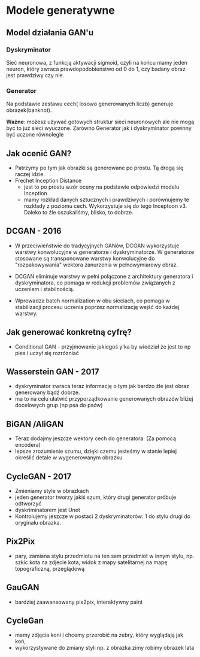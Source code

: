# Modele generatywne

## Model działania GAN'u

### Dyskryminator
Sieć neuronowa, z funkcją aktywacji sigmoid, czyli na końcu mamy jeden neuron, który zwraca prawdopodobieństwo od 0 do 1, czy badany obraz jest prawdziwy czy nie.
### Generator
Na podstawie zestawu cech( losowo generowanych liczb) generuje obrazek(banknot).

**Ważne**: możesz używać gotowych struktur sieci neuronowych ale nie mogą być to już sieci wyuczone. Zarówno Generator jak i dyskryminator powinny być uczone równolegle

## Jak ocenić GAN?

- Patrzymy po tym jak obrazki są generowane po prostu. Tą drogą się raczej idzie.
- Frechet Inception Distance
    - jest to po prostu wzór oceny na podstawie odpowiedzi modelu Inception
    - mamy rozkład danych sztucznych i prawdziwych i porównujemy te rozkłady z poziomu cech. Wykorzystuje się do tego Inceptoon v3. Daleko to źle oszukaliśmy, blisko, to dobrze.



## DCGAN - 2016
-  W przeciwieństwie do tradycyjnych GANów, DCGAN wykorzystuje warstwy konwolucyjne w generatorze i dyskryminatorze. W generatorze stosowane są transponowane warstwy konwolucyjne do "rozpakowywania" wektora zanurzenia w pełnowymiarowy obraz.

-  DCGAN eliminuje warstwy w pełni połączone z architektury generatora i dyskryminatora, co pomaga w redukcji problemów związanych z uczeniem i stabilnością.

- Wprowadza batch normalization w obu sieciach, co pomaga w stabilizacji procesu uczenia poprzez normalizację wejść do każdej warstwy.

## Jak generować konkretną cyfrę?
- Conditional GAN - przyjmowanie jakiegoś y'ka by wiedział że jest to np pies i uczył się rozrózniać


## Wasserstein GAN - 2017
- dyskryminator zwraca teraz informację o tym jak bardzo źle jest obraz generowany bądź dobrze.
- ma to na celu ułatwić przyporządkowanie generowanych obrazów bliżej docelowych grup (np psa do psów)


## BiGAN /AliGAN
- Teraz dodajmy jeszcze wektory cech do generatora. (Za pomocą encodera)
- lepsze zrozumienie szumu, dzięki czemu jesteśmy w stanie lepiej określić detale w wygenerowanym obrazku

## CycleGAN  - 2017
- Zmieniamy style w obrazkach
- jeden generator tworzy jakiś szum, który drugi generator próbuje odtworzyć
- dyskriminatorem jest Unet
- Kontrolujemy jeszcze w postaci 2 dyskryminatorów: 1 do stylu drugi do oryginału obrazka.

## Pix2Pix
- pary, zamiana stylu przedmiotu na ten sam przedmiot w innym stylu, np. szkic kota na zdjecie kota, widok z mapy satelitarnej na mapę topograficzną, przeglądową
## GauGAN
- bardziej zaawansowany pix2pix, interaktywny paint
## CycleGan
- mamy zdjęcia koni i chcemy przerobić na zebry, który wyglądają jak koń,
- wykorzystywane do zmiany styli np. z obrazka zimy robimy obrazek lata

